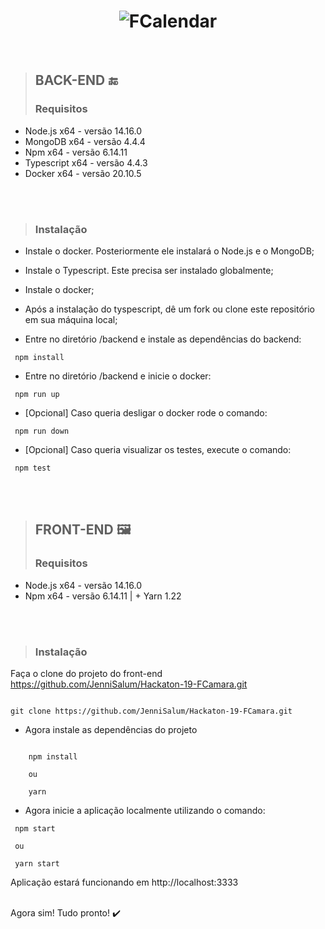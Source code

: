 <h1 align="center">
    <img alt="FCalendar" src="https://i.postimg.cc/HnCSzQsK/fcalendar-banner-instalacao.png" />
</h1>

<br>

> ## BACK-END 🔚
> ### Requisitos


+ Node.js x64 - versão 14.16.0
+ MongoDB x64 - versão 4.4.4
+ Npm x64 - versão 6.14.11
+ Typescript x64 - versão 4.4.3 
+ Docker x64 - versão 20.10.5

<br>
<br>


> ### Instalação

+ Instale o docker. Posteriormente ele instalará o Node.js e o MongoDB;

+ Instale o Typescript. Este precisa ser instalado globalmente;

+ Instale o docker;

+ Após a instalação do tyspescript, dê um fork ou clone este repositório em sua máquina local;

+ Entre no diretório /backend e instale as dependências do backend:

```npm
 npm install
```
+ Entre no diretório /backend e inicie o docker:

```docker
 npm run up
```

+ [Opcional] Caso queria desligar o docker rode o comando:

```docker
 npm run down
```
+ [Opcional] Caso queria visualizar os testes, execute o comando:

```npm
 npm test
```

<br>
<br>

> ## FRONT-END 🖼️
> ### Requisitos


+ Node.js x64 - versão 14.16.0
+ Npm x64 - versão 6.14.11 | + Yarn 1.22


<br>
<br>

> ### Instalação

Faça o clone do projeto do front-end https://github.com/JenniSalum/Hackaton-19-FCamara.git

```git 

git clone https://github.com/JenniSalum/Hackaton-19-FCamara.git

```
+ Agora instale as dependências do projeto

```npm
    
    npm install 
    
    ou 
    
    yarn 
```

+ Agora inicie a aplicação localmente utilizando o comando:
```npm
 npm start
 
 ou 
 
 yarn start

```

Aplicação estará funcionando em http://localhost:3333
<br>
<br>

Agora sim! Tudo pronto! ✔️
